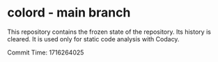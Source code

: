 # colord - main branch

This repository contains the frozen state of the repository.
Its history is cleared. It is used only for static code
analysis with Codacy.

Commit Time: 1716264025